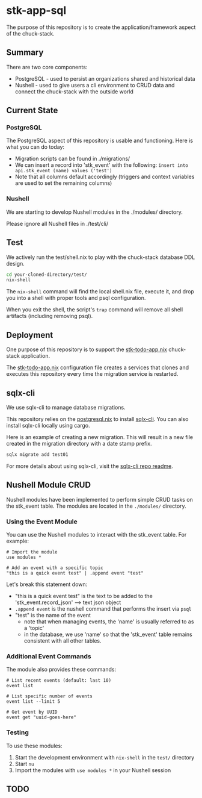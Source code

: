 # stk-app-sql 

The purpose of this repository is to create the application/framework aspect of the chuck-stack.

## Summary

There are two core components:

- PostgreSQL - used to persist an organizations shared and historical data
- Nushell - used to give users a cli environment to CRUD data and connect the chuck-stack with the outside world

## Current State

### PostgreSQL

The PostgreSQL aspect of this repository is usable and functioning. Here is what you can do today:

- Migration scripts can be found in ./migrations/
- We can insert a record into 'stk_event' with the following: `insert into api.stk_event (name) values ('test')`
- Note that all columns default accordingly (triggers and context variables are used to set the remaining columns)

### Nushell

We are starting to develop Nushell modules in the ./modules/ directory.

Please ignore all Nushell files in ./test/cli/

## Test

We actively run the test/shell.nix to play with the chuck-stack database DDL design. 

```bash
cd your-cloned-directory/test/
nix-shell
```

The `nix-shell` command will find the local shell.nix file, execute it, and drop you into a shell with proper tools and psql configuration.

When you exit the shell, the script's `trap` command will remove all shell artifacts (including removing psql).

## Deployment

One purpose of this repository is to support the [stk-todo-app.nix](https://github.com/chuckstack/chuck-stack-nix/blob/main/nixos/stk-todo-app.nix) chuck-stack application. 

The [stk-todo-app.nix](https://github.com/chuckstack/chuck-stack-nix/blob/main/nixos/stk-todo-app.nix) configuration file creates a services that clones and executes this repository every time the migration service is restarted.

## sqlx-cli

We use sqlx-cli to manage database migrations.

This repository relies on the [postgresql.nix](https://github.com/chuckstack/chuck-stack-nix/blob/main/nixos/postgresql.nix) to install [sqlx-cli](https://github.com/launchbadge/sqlx/tree/main/sqlx-cli). You can also install sqlx-cli locally using cargo.

Here is an example of creating a new migration. This will result in a new file created in the migration directory with a date stamp prefix.

```bash
sqlx migrate add test01
```

For more details about using sqlx-cli, visit the [sqlx-cli repo readme](https://github.com/launchbadge/sqlx/tree/main/sqlx-cli).

## Nushell Module CRUD

Nushell modules have been implemented to perform simple CRUD tasks on the stk_event table. The modules are located in the `./modules/` directory.

### Using the Event Module

You can use the Nushell modules to interact with the stk_event table. For example:

```nu
# Import the module
use modules *

# Add an event with a specific topic
"this is a quick event test" | .append event "test"
```

Let's break this statement down:

- "this is a quick event test" is the text to be added to the 'stk_event.record_json' --> text json object
- `.append event` is the nushell command that performs the insert via `psql`
- "test" is the name of the event
  - note that when managing events, the 'name' is usually referred to as a 'topic'
  - in the database, we use 'name' so that the 'stk_event' table remains consistent with all other tables.

### Additional Event Commands

The module also provides these commands:

```nu
# List recent events (default: last 10)
event list

# List specific number of events
event list --limit 5

# Get event by UUID
event get "uuid-goes-here"
```

### Testing

To use these modules:

1. Start the development environment with `nix-shell` in the `test/` directory
1. Start `nu`
1. Import the modules with `use modules *` in your Nushell session

## TODO

